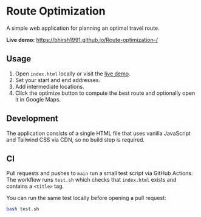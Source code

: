 # Route Optimization

A simple web application for planning an optimal travel route.

**Live demo:** https://bhirsh1991.github.io/Route-optimization-/

## Usage

1. Open `index.html` locally or visit the [live demo](https://bhirsh1991.github.io/Route-optimization-/).
2. Set your start and end addresses.
3. Add intermediate locations.
4. Click the optimize button to compute the best route and optionally open it in Google Maps.

## Development

The application consists of a single HTML file that uses vanilla JavaScript and Tailwind CSS via CDN, so no build step is required.

## CI

Pull requests and pushes to `main` run a small test script via GitHub Actions. The workflow runs `test.sh` which checks that `index.html` exists and contains a `<title>` tag.

You can run the same test locally before opening a pull request:

```bash
bash test.sh
```